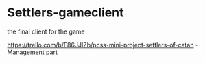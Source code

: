 # Settlers-gameclient
the final client for the game

https://trello.com/b/F86JJIZb/pcss-mini-project-settlers-of-catan - Management part 
